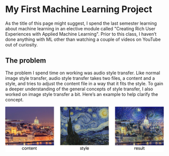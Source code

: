# My First Machine Learning Project 
As the title of this page might suggest, I spend the last semester learning about machine learning in an elective module called "Creating Rich User Experiences with Applied Machine Learning". Prior to this class, I haven’t done anything with ML other than watching a couple of videos on YouTube out of curiosity.

## The problem
The problem I spend time on working was audio style transfer. Like normal image style transfer, audio style transfer takes two files, a content and a style, and tries to adjust the content file in a way that it fits the style.
To gain a deeper understanding of the general concepts of style transfer, I also worked on image style transfer a bit. Here’s an example to help clarify the concept.

![Lisbon's Starry Night - Image Style Transfer](/resources/images/imageStyleTransfer.png)
